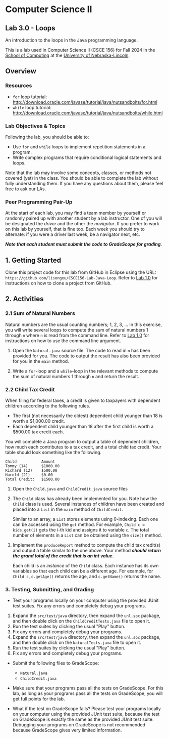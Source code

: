 # Computer Science II
## Lab 3.0 - Loops

An introduction to the loops in the Java programming language.

This is a lab used in Computer Science II (CSCE 156) for Fall 2024 
in the [School of Computing](https://computing.unl.edu) 
at the [University of Nebraska-Lincoln](https://www.unl.edu).

## Overview

### Resources

* `for` loop tutorial:
http://download.oracle.com/javase/tutorial/java/nutsandbolts/for.html
* `while` loop tutorial:
http://download.oracle.com/javase/tutorial/java/nutsandbolts/while.html


### Lab Objectives & Topics

Following the lab, you should be able to:
* Use `for` and `while` loops to implement repetition statements in a
  program.
* Write complex programs that require conditional logical statements
  and loops.

Note that the lab may involve some concepts, classes, or methods not covered (yet) in the class. You should be able to complete the lab without fully understanding them. If you have any questions about them, please feel free to ask our LAs. 

### Peer Programming Pair-Up

At the start of
each lab, you may find a team member by yourself or randomly paired up with another student by
a lab instructor.  One of you will be designated the *driver* 
and the other the *navigator*. If you prefer to work on this lab by yourself, that is fine too.  Each week you should try to alternate: if you were a driver last week, be a navigator next, etc. 

***Note that each student must submit the code to GradeScope for grading.***


## 1. Getting Started

Clone this project code for this lab from GitHub in Eclipse using the
URL: `https://github.com/lisongxu/CSCE156-Lab-Java-Loop`. Refer to [Lab 1.0](https://github.com/lisongxu/CSCE156-Lab-Java-Intro) for
instructions on how to clone a project from GitHub.

## 2. Activities 

### 2.1 Sum of Natural Numbers

Natural numbers are the usual counting numbers; 1, 2, 3, ... In this
exercise, you will write several loops to compute the sum of natural
numbers 1 through `n` where `n` is read from the command line. Refer to [Lab 1.0](https://github.com/lisongxu/CSCE156-Lab-Java-Intro) for
instructions on how to use the command line argument. 

1.  Open the `Natural.java` source file. The code to read in `n` has been
    provided for you. The code to output 
    the result has also been provided for you in the `main` method.  
   
    
2.  Write a `for`-loop and a `while`-loop in the relevant methods to
    compute the sum of natural numbers 1 through `n` and return the 
    result.
     
### 2.2 Child Tax Credit

When filing for federal taxes, a credit is given to taxpayers with
dependent children according to the following rules. 

* The first (not necessarily
the oldest) dependent
child younger than 18 is worth a $1,000.00 credit.
* Each dependent child
younger than 18 after the first child is worth a $500.00 tax credit each.

You will complete a Java program to output a table of dependent
children, how much each contributes to a tax credit, and a total child
tax credit. Your table should look something like the following.

```text
Child           Amount
Tommy (14)      $1000.00
Richard (12)    $500.00
Harold (21)     $0.00
Total Credit:   $1500.00
```

1.  Open the `Child.java` and `ChildCredit.java` source files

2.  The `Child` class has already been implemented for you. Note how the 
    `Child` class is used.  Several instances of children have been created 
    and placed into a `List` in the `main` method of `ChildCredit`.

    Similar to an array, a `List` stores elements using 0-indexing. Each one
    can be accessed using the `get` method. For example, `Child c = kids.get(i)` gets 
    the i-th kid and assigns it to variable `c`.  The total number of elements in a `List` can be obtained using the `size()` method. 

3.  Implement the `produceReport` method to compute the child tax credit(s)
    and output a table similar to the one above.  Your method ***should return
    the grand total of the credit that is an int value***.  
    
    Each child is an *instance* of the `Child` class. Each instance has its own
    variables so that each child can be a different age. For example, for `Child c`, `c.getAge()` returns the age, and `c.getName()` returns the name. 

### 3. Testing, Submitting, and Grading

* Test your programs locally on your computer using the provided JUnit test suites.  Fix any
errors and completely debug your programs.

 1. Expand the `src/test/java` directory, then expand the `unl.soc` package, and then double click on the `ChildCreditTests.java` file to open it. 
 2. Run the test suites by clicking the usual "Play" button.
 3. Fix any errors and completely debug your programs. 
 4. Expand the `src/test/java` directory, then expand the `unl.soc` package, and then double click on the `NaturalTests.java` file to open it. 
 5. Run the test suites by clicking the usual "Play" button.
 6. Fix any errors and completely debug your programs.
  
* Submit the following files to GradeScope:
  * `Natural.java`
  * `ChildCredit.java`

* Make sure that your programs pass all the tests on GradeScope. For this lab, as long as your programs pass all the tests on GradeScope, you will get full points for the lab.

* What if the test on GradeScope fails? Please test your programs locally on your computer using the provided JUnit test suite, because the test on GradeScope is exactly the same as the provided JUnit test suite. Debugging your programs on GradeScope is not recommended because GradeScope gives very limited information.
